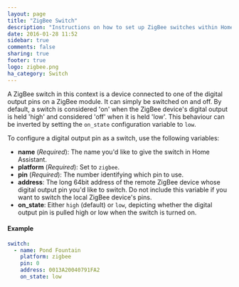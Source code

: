 ```yaml
---
layout: page
title: "ZigBee Switch"
description: "Instructions on how to set up ZigBee switches within Home Assistant."
date: 2016-01-28 11:52
sidebar: true
comments: false
sharing: true
footer: true
logo: zigbee.png
ha_category: Switch
---
```


A ZigBee switch in this context is a device connected to one of the digital output pins on a ZigBee module. It can simply be switched on and off. By default, a switch is considered 'on' when the ZigBee device's digital output is held 'high' and considered 'off' when it is held 'low'. This behaviour can be inverted by setting the `on_state` configuration variable to `low`.

To configure a digital output pin as a switch, use the following variables:

- **name** (*Required*): The name you'd like to give the switch in Home Assistant.
- **platform** (*Required*): Set to `zigbee`.
- **pin** (*Required*): The number identifying which pin to use.
- **address**: The long 64bit address of the remote ZigBee device whose digital output pin you'd like to switch. Do not include this variable if you want to switch the local ZigBee device's pins.
- **on_state**: Either `high` (default) or `low`, depicting whether the digital output pin is pulled high or low when the switch is turned on.

#### Example

```yaml
switch:
  - name: Pond Fountain
    platform: zigbee
    pin: 0
    address: 0013A20040791FA2
    on_state: low
```
